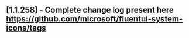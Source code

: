 ## [1.1.258] - Complete change log present here https://github.com/microsoft/fluentui-system-icons/tags